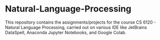 # Natural-Language-Processing
This repository contains the assignments/projects for the course CS 6120 - Natural Language Processing, carried out on various IDE like JetBrains DataSpell, Anaconda Jupyter Notebooks, and Google Colab.
